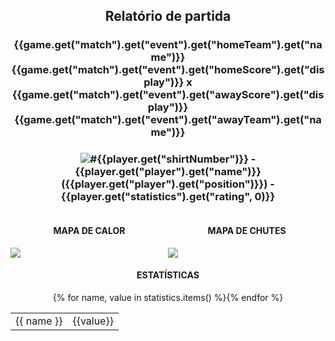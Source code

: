 <h2 style="text-align: center;">Relatório de partida</h3>

<h3 style="text-align: center;">{{game.get("match").get("event").get("homeTeam").get("name")}} {{game.get("match").get("event").get("homeScore").get("display")}} x {{game.get("match").get("event").get("awayScore").get("display")}} {{game.get("match").get("event").get("awayTeam").get("name")}}</h3>

<h3 style="text-align: center;"><img src="https://api.sofascore.com/api/v1/player/{{player.get("player").get("id")}}/image">#{{player.get("shirtNumber")}} - {{player.get("player").get("name")}} ({{player.get("player").get("position")}}) - {{player.get("statistics").get("rating", 0)}}</h3>

<div style="text-align: left; display: grid; grid-template-columns: 1fr 1fr;">
  <div>
    <h4 style="text-align: center;">MAPA DE CALOR</h3>
    <img src=../players/heatmaps/{{game.get("match").get("event").get("id")}}_{{player.get("player").get("id")}}.png>
</div>
  <div>
    <h4 style="text-align: center;">MAPA DE CHUTES</h3>
    <img src=../players/shotmaps/{{game.get("match").get("event").get("id")}}_{{player.get("player").get("id")}}.png>
  </div>
</div>

<h4 style="text-align: center;">ESTATÍSTICAS</h3>
<div style="text-align: center; display: grid; grid-template-columns: 1fr;">
  <div>
    <table>
        {% for name, value in statistics.items() %}<tr>
            <td>{{ name }}
            </td>
            <td>{{value}}
            </td>
        </tr>{% endfor %}
        </table>
</div>
